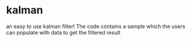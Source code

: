 # kalman
an easy to use kalman filter! The code contains a sample which the users can populate with data to get the filtered result
